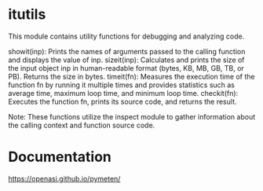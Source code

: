 # itutils
This module contains utility functions for debugging and analyzing code.

showit(inp): Prints the names of arguments passed to the calling function and displays the value of inp. sizeit(inp): Calculates and prints the size of the input object inp in human-readable format (bytes, KB, MB, GB, TB, or PB). Returns the size in bytes. timeit(fn): Measures the execution time of the function fn by running it multiple times and provides statistics such as average time, maximum loop time, and minimum loop time. checkit(fn): Executes the function fn, prints its source code, and returns the result.

Note: These functions utilize the inspect module to gather information about the calling context and function source code.

# Documentation
https://openasi.github.io/pymeten/ 